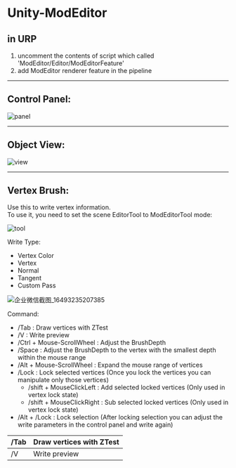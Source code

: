 # Unity-ModEditor
## in URP  
1. uncomment the contents of script which called 'ModEditor/Editor/ModEditorFeature'  
2. add ModEditor renderer feature in the pipeline  
****
## Control Panel:  
![panel](https://user-images.githubusercontent.com/71002504/162159160-3834f553-f211-49c9-b34e-16d23f6d56df.png)  
****
## Object View:  
![view](https://user-images.githubusercontent.com/71002504/162159353-00d388fb-0efb-4b56-9435-b9662ffd6419.png)
****
## Vertex Brush: 
Use this to write vertex information.  
To use it, you need to set the scene EditorTool to ModEditorTool mode:  

![tool](https://user-images.githubusercontent.com/71002504/162179217-235e57fd-da0e-4c19-82a9-540de246d79a.png)  

Write Type:  
* Vertex Color
* Vertex
* Normal
* Tangent
* Custom Pass

![企业微信截图_16493235207385](https://user-images.githubusercontent.com/71002504/162178908-d29dca7c-d3bd-40ec-845b-06541fcd224c.png)  

Command:  
* /Tab :  Draw vertices with ZTest
* /V :  Write preview
* /Ctrl + Mouse-ScrollWheel :  Adjust the BrushDepth
* /Space :  Adjust the BrushDepth to the vertex with the smallest depth within the mouse range
* /Alt + Mouse-ScrollWheel :  Expand the mouse range of vertices
* /Lock :  Lock selected vertices (Once you lock the vertices you can manipulate only those vertices)
  * /shift + MouseClickLeft :  Add selected locked vertices (Only used in vertex lock state)
  * /shift + MouseClickRight :  Sub selected locked vertices (Only used in vertex lock state)
* /Alt + /Lock :  Lock selection (After locking selection you can adjust the write parameters in the control panel and write again)

| /Tab | Draw vertices with ZTest |
| ------ | ------ |
| /V | Write preview |
